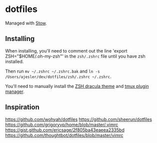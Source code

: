 # dotfiles

Managed with [Stow](https://www.gnu.org/software/stow/).

## Installing

When installing, you'll need to comment out the line 'export ZSH="$HOME/.oh-my-zsh"' in the `zsh/.zshrc` file until you have zsh installed.

Then run `mv ~/.zshrc ~/.zshrc.bak` and `ln -s /Users/ajesler/dev/dotfiles/zsh/.zshrc ~/.zshrc`.

You'll need to manually install the [ZSH dracula theme](https://draculatheme.com/zsh) and [tmux plugin manager](https://github.com/tmux-plugins/tpm?tab=readme-ov-file#installation).


## Inspiration

https://github.com/wohyah/dotfiles
https://github.com/sheerun/dotfiles
https://github.com/grigoryvp/home/blob/master/.vimrc
https://gist.github.com/ericsage/2f805ba43eaeea2335bd
https://github.com/thoughtbot/dotfiles/blob/master/vimrc

